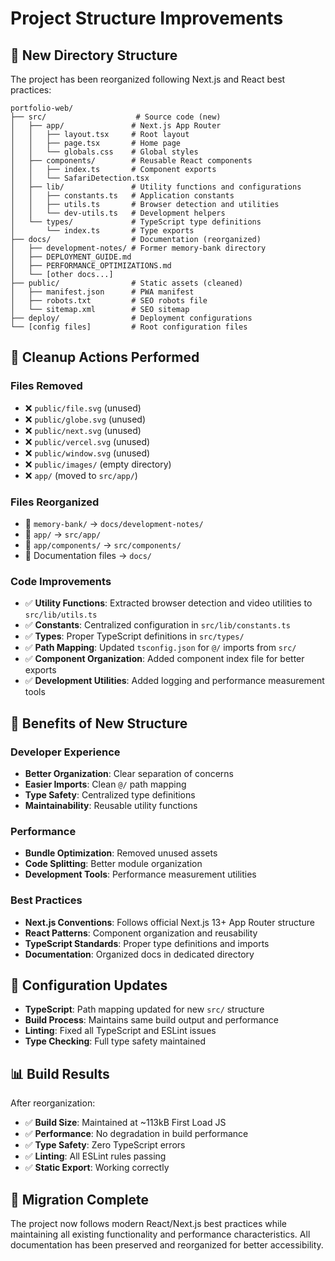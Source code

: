 # Project Structure Improvements

## 📁 New Directory Structure

The project has been reorganized following Next.js and React best practices:

```text
portfolio-web/
├── src/                    # Source code (new)
│   ├── app/               # Next.js App Router
│   │   ├── layout.tsx     # Root layout
│   │   ├── page.tsx       # Home page
│   │   └── globals.css    # Global styles
│   ├── components/        # Reusable React components
│   │   ├── index.ts       # Component exports
│   │   └── SafariDetection.tsx
│   ├── lib/               # Utility functions and configurations
│   │   ├── constants.ts   # Application constants
│   │   ├── utils.ts       # Browser detection and utilities
│   │   └── dev-utils.ts   # Development helpers
│   └── types/             # TypeScript type definitions
│       └── index.ts       # Type exports
├── docs/                  # Documentation (reorganized)
│   ├── development-notes/ # Former memory-bank directory
│   ├── DEPLOYMENT_GUIDE.md
│   ├── PERFORMANCE_OPTIMIZATIONS.md
│   └── [other docs...]
├── public/                # Static assets (cleaned)
│   ├── manifest.json      # PWA manifest
│   ├── robots.txt         # SEO robots file
│   └── sitemap.xml        # SEO sitemap
├── deploy/                # Deployment configurations
└── [config files]         # Root configuration files
```

## 🧹 Cleanup Actions Performed

### Files Removed

- ❌ `public/file.svg` (unused)
- ❌ `public/globe.svg` (unused)
- ❌ `public/next.svg` (unused)
- ❌ `public/vercel.svg` (unused)
- ❌ `public/window.svg` (unused)
- ❌ `public/images/` (empty directory)
- ❌ `app/` (moved to `src/app/`)

### Files Reorganized

- 📁 `memory-bank/` → `docs/development-notes/`
- 📁 `app/` → `src/app/`
- 📁 `app/components/` → `src/components/`
- 📄 Documentation files → `docs/`

### Code Improvements

- ✅ **Utility Functions**: Extracted browser detection and video utilities to `src/lib/utils.ts`
- ✅ **Constants**: Centralized configuration in `src/lib/constants.ts`
- ✅ **Types**: Proper TypeScript definitions in `src/types/`
- ✅ **Path Mapping**: Updated `tsconfig.json` for `@/` imports from `src/`
- ✅ **Component Organization**: Added component index file for better exports
- ✅ **Development Utilities**: Added logging and performance measurement tools

## 🎯 Benefits of New Structure

### Developer Experience

- **Better Organization**: Clear separation of concerns
- **Easier Imports**: Clean `@/` path mapping
- **Type Safety**: Centralized type definitions
- **Maintainability**: Reusable utility functions

### Performance

- **Bundle Optimization**: Removed unused assets
- **Code Splitting**: Better module organization
- **Development Tools**: Performance measurement utilities

### Best Practices

- **Next.js Conventions**: Follows official Next.js 13+ App Router structure
- **React Patterns**: Component organization and reusability
- **TypeScript Standards**: Proper type definitions and imports
- **Documentation**: Organized docs in dedicated directory

## 🔧 Configuration Updates

- **TypeScript**: Path mapping updated for new `src/` structure
- **Build Process**: Maintains same build output and performance
- **Linting**: Fixed all TypeScript and ESLint issues
- **Type Checking**: Full type safety maintained

## 📊 Build Results

After reorganization:

- ✅ **Build Size**: Maintained at ~113kB First Load JS
- ✅ **Performance**: No degradation in build performance
- ✅ **Type Safety**: Zero TypeScript errors
- ✅ **Linting**: All ESLint rules passing
- ✅ **Static Export**: Working correctly

## 🚀 Migration Complete

The project now follows modern React/Next.js best practices while maintaining all existing functionality and performance characteristics. All documentation has been preserved and reorganized for better accessibility.
